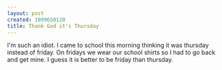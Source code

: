 ```yaml
--- 
layout: post
created: 1099650120
title: Thank God it's Thursday
---
```

I'm such an idiot.  I came to school this morning thinking it was thursday instead of friday.  On fridays we wear our school shirts so I had to go back and get mine.  I guess it is better to be friday than thursday.
